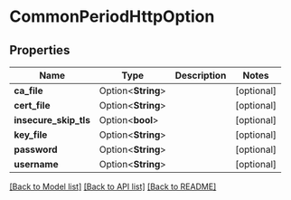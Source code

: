 # CommonPeriodHttpOption

## Properties

Name | Type | Description | Notes
------------ | ------------- | ------------- | -------------
**ca_file** | Option<**String**> |  | [optional]
**cert_file** | Option<**String**> |  | [optional]
**insecure_skip_tls** | Option<**bool**> |  | [optional]
**key_file** | Option<**String**> |  | [optional]
**password** | Option<**String**> |  | [optional]
**username** | Option<**String**> |  | [optional]

[[Back to Model list]](../README.md#documentation-for-models) [[Back to API list]](../README.md#documentation-for-api-endpoints) [[Back to README]](../README.md)


